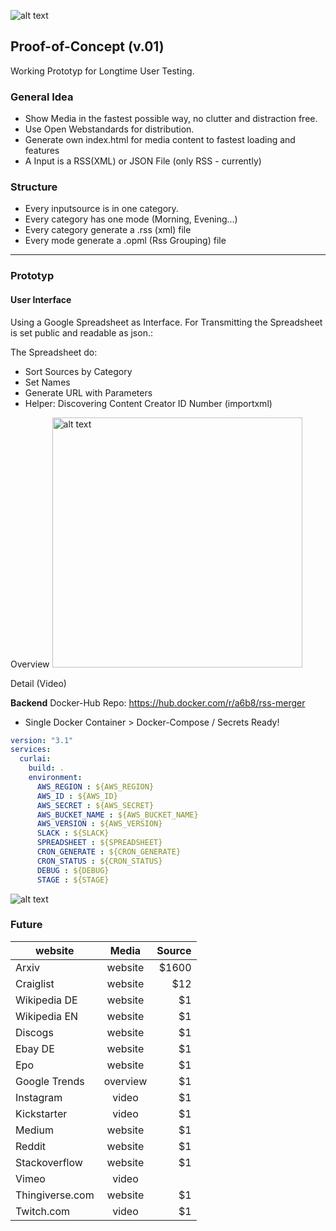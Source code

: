 ![alt text](https://github.com/a6b8/rss-merge-docker/blob/master/images/curlai-logo-black--50.png)

## Proof-of-Concept (v.01)
Working Prototyp for Longtime User Testing.


### General Idea
- Show Media in the fastest possible way, no clutter and distraction free.
- Use Open Webstandards for distribution.
- Generate own index.html for media content to fastest loading and features
- A Input is a RSS(XML) or JSON File (only RSS - currently)


### Structure
- Every inputsource is in one category.
- Every category has one mode (Morning, Evening...)
- Every category generate a .rss (xml) file
- Every mode generate a .opml (Rss Grouping) file



------



### Prototyp
#### User Interface
Using a Google Spreadsheet as Interface. For Transmitting the Spreadsheet is set public and readable as json.:

The Spreadsheet do:
- Sort Sources by Category 
- Set Names
- Generate URL with Parameters
- Helper: Discovering Content Creator ID Number (importxml)

Overview
<img src="https://github.com/a6b8/rss-merge-docker/blob/master/images/overview.png" alt="alt text" height="400">

Detail (Video)




**Backend**
Docker-Hub Repo: https://hub.docker.com/r/a6b8/rss-merger

- Single Docker Container > Docker-Compose / Secrets Ready!



```yaml
version: "3.1"
services:
  curlai:
    build: .
    environment:
      AWS_REGION : ${AWS_REGION}
      AWS_ID : ${AWS_ID}
      AWS_SECRET : ${AWS_SECRET}
      AWS_BUCKET_NAME : ${AWS_BUCKET_NAME}
      AWS_VERSION : ${AWS_VERSION}
      SLACK : ${SLACK}
      SPREADSHEET : ${SPREADSHEET}
      CRON_GENERATE : ${CRON_GENERATE}
      CRON_STATUS : ${CRON_STATUS}
      DEBUG : ${DEBUG}
      STAGE : ${STAGE}
```

![alt text](https://github.com/a6b8/rss-merge-docker/blob/master/images/detail.png)




### Future

| website        | Media           | Source  |
| ------------- |:-------------:| -----:|
| Arxiv      | website | $1600 |
| Craiglist      | website      |   $12 |
| Wikipedia DE | website      |    $1 |
| Wikipedia EN | website      |    $1 |
| Discogs | website      |    $1 |
| Ebay DE | website      |    $1 |
| Epo | website     |    $1 |
| Google Trends | overview      |    $1 |
| Instagram | video      |    $1 |
| Kickstarter | video      |    $1 |
| Medium | website      |    $1 |
| Reddit | website      |    $1 |
| Stackoverflow | website      |    $1 |
| Vimeo | video | 
| Thingiverse.com | website      |    $1 |
| Twitch.com | video      |    $1 |


